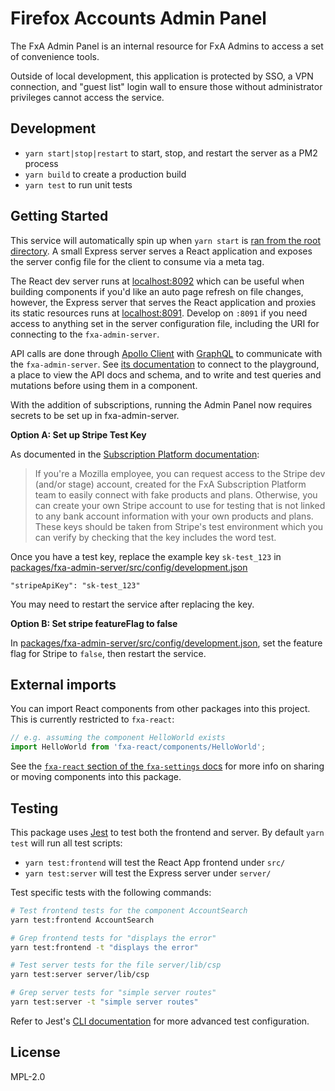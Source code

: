 # Firefox Accounts Admin Panel

The FxA Admin Panel is an internal resource for FxA Admins to access a set of convenience tools.

Outside of local development, this application is protected by SSO, a VPN connection, and "guest list" login wall to ensure those without administrator privileges cannot access the service.

## Development

- `yarn start|stop|restart` to start, stop, and restart the server as a PM2 process
- `yarn build` to create a production build
- `yarn test` to run unit tests

## Getting Started

This service will automatically spin up when `yarn start` is [ran from the root directory](https://github.com/mozilla/fxa#getting-started). A small Express server serves a React application and exposes the server config file for the client to consume via a meta tag.

The React dev server runs at [localhost:8092](http://localhost:8092/) which can be useful when building components if you'd like an auto page refresh on file changes, however, the Express server that serves the React application and proxies its static resources runs at [localhost:8091](http://localhost:8091/). Develop on `:8091` if you need access to anything set in the server configuration file, including the URI for connecting to the `fxa-admin-server`.

API calls are done through [Apollo Client](https://www.apollographql.com/docs/react/) with [GraphQL](https://graphql.org/learn/) to communicate with the `fxa-admin-server`. See [its documentation](https://github.com/mozilla/fxa/tree/main/packages/fxa-admin-server) to connect to the playground, a place to view the API docs and schema, and to write and test queries and mutations before using them in a component.

With the addition of subscriptions, running the Admin Panel now requires secrets to be set up in fxa-admin-server.

**Option A: Set up Stripe Test Key**

As documented in the [Subscription Platform documentation](https://mozilla.github.io/ecosystem-platform/tutorials/subscription-platform#pre-development):

> If you're a Mozilla employee, you can request access to the Stripe dev (and/or stage) account, created for the FxA Subscription Platform team to easily connect with fake products and plans. Otherwise, you can create your own Stripe account to use for testing that is not linked to any bank account information with your own products and plans. These keys should be taken from Stripe's test environment which you can verify by checking that the key includes the word test.

Once you have a test key, replace the example key `sk-test_123` in [packages/fxa-admin-server/src/config/development.json](https://github.com/mozilla/fxa/blob/main/packages/fxa-admin-server/src/config/development.json)

```
"stripeApiKey": "sk-test_123"
```

You may need to restart the service after replacing the key.

**Option B: Set stripe featureFlag to false**

In [packages/fxa-admin-server/src/config/development.json](https://github.com/mozilla/fxa/blob/main/packages/fxa-admin-server/src/config/development.json), set the feature flag for Stripe to `false`, then restart the service.

## External imports

You can import React components from other packages into this project. This is currently restricted to `fxa-react`:

```javascript
// e.g. assuming the component HelloWorld exists
import HelloWorld from 'fxa-react/components/HelloWorld';
```

See the [`fxa-react` section of the `fxa-settings` docs](https://github.com/mozilla/fxa/tree/main/packages/fxa-settings#fxa-react) for more info on sharing or moving components into this package.

## Testing

This package uses [Jest](https://jestjs.io/) to test both the frontend and server. By default `yarn test` will run all test scripts:

- `yarn test:frontend` will test the React App frontend under `src/`
- `yarn test:server` will test the Express server under `server/`

Test specific tests with the following commands:

```bash
# Test frontend tests for the component AccountSearch
yarn test:frontend AccountSearch

# Grep frontend tests for "displays the error"
yarn test:frontend -t "displays the error"

# Test server tests for the file server/lib/csp
yarn test:server server/lib/csp

# Grep server tests for "simple server routes"
yarn test:server -t "simple server routes"
```

Refer to Jest's [CLI documentation](https://jestjs.io/docs/en/cli) for more advanced test configuration.

## License

MPL-2.0
